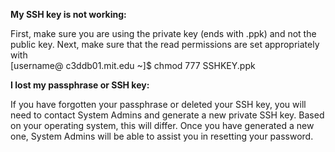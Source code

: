 **My SSH key is not working:** 

First, make sure you are using the private key (ends with .ppk) and not the public key. 
Next, make sure that the read permissions are set appropriately with  
[username@ c3ddb01.mit.edu ~]$ chmod 777 SSHKEY.ppk
 
 
**I lost my passphrase or SSH key:** 

If you have forgotten your passphrase or deleted your SSH key, you will need to contact System Admins and generate a new private SSH key. Based on your operating system, this will differ. 
Once you have generated a new one, System Admins will be able to assist you in resetting your password. 
